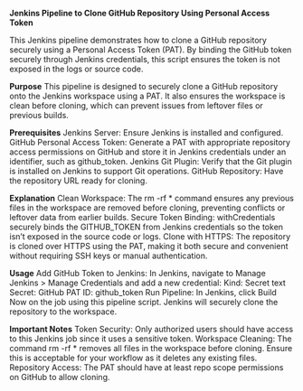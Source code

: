 **Jenkins Pipeline to Clone GitHub Repository Using Personal Access Token**

This Jenkins pipeline demonstrates how to clone a GitHub repository securely using a Personal Access Token (PAT). By binding the GitHub token securely through Jenkins credentials, this script ensures the token is not exposed in the logs or source code.

**Purpose**
This pipeline is designed to securely clone a GitHub repository onto the Jenkins workspace using a PAT. It also ensures the workspace is clean before cloning, which can prevent issues from leftover files or previous builds.

**Prerequisites**
Jenkins Server: Ensure Jenkins is installed and configured.
GitHub Personal Access Token: Generate a PAT with appropriate repository access permissions on GitHub and store it in Jenkins credentials under an identifier, such as github_token.
Jenkins Git Plugin: Verify that the Git plugin is installed on Jenkins to support Git operations.
GitHub Repository: Have the repository URL ready for cloning.

**Explanation**
Clean Workspace: The rm -rf * command ensures any previous files in the workspace are removed before cloning, preventing conflicts or leftover data from earlier builds.
Secure Token Binding: withCredentials securely binds the GITHUB_TOKEN from Jenkins credentials so the token isn’t exposed in the source code or logs.
Clone with HTTPS: The repository is cloned over HTTPS using the PAT, making it both secure and convenient without requiring SSH keys or manual authentication.

**Usage**
Add GitHub Token to Jenkins: In Jenkins, navigate to Manage Jenkins > Manage Credentials and add a new credential:
Kind: Secret text
Secret: GitHub PAT
ID: github_token
Run Pipeline: In Jenkins, click Build Now on the job using this pipeline script. Jenkins will securely clone the repository to the workspace.

**Important Notes**
Token Security: Only authorized users should have access to this Jenkins job since it uses a sensitive token.
Workspace Cleaning: The command rm -rf * removes all files in the workspace before cloning. Ensure this is acceptable for your workflow as it deletes any existing files.
Repository Access: The PAT should have at least repo scope permissions on GitHub to allow cloning.
